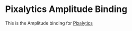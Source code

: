 # Pixalytics Amplitude Binding

This is the Amplitude binding for [Pixalytics](https://github.com/androidsx/pixalytics)
